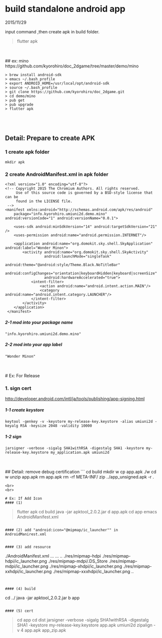 # build standalone android app
2015/11/29

input command ,then create apk in build folder.
> flutter apk 

<br>
<br>
## ex: mino
https://github.com/kyorohiro/doc_2dgame/tree/master/demo/mino

```
> brew install android-sdk
> emacs ~/.bash_profile
> export ANDROID_HOME=/usr/local/opt/android-sdk
> source ~/.bash_profile
> git clone https://github.com/kyorohiro/doc_2dgame.git
> cd demo/mino
> pub get
> pub upgrade
> flutter apk
```

<br>
<br>

## Detail: Prepare to create APK
### 1 create apk folder
```
mkdir apk
```

### 2 create AndroidManifest.xml in apk folder
```
<?xml version="1.0" encoding="utf-8"?>
<!-- Copyright 2015 The Chromium Authors. All rights reserved.
     Use of this source code is governed by a BSD-style license that can be
     found in the LICENSE file.
 -->
<manifest xmlns:android="http://schemas.android.com/apk/res/android"
    package="info.kyorohiro.umiuni2d.demo.mino" android:versionCode="1" android:versionName="0.0.1">

    <uses-sdk android:minSdkVersion="14" android:targetSdkVersion="21" />
    <uses-permission android:name="android.permission.INTERNET"/>

    <application android:name="org.domokit.sky.shell.SkyApplication" android:label="Wonder Minon">
        <activity android:name="org.domokit.sky.shell.SkyActivity"
                  android:launchMode="singleTask"
                  android:theme="@android:style/Theme.Black.NoTitleBar"
                  android:configChanges="orientation|keyboardHidden|keyboard|screenSize"
                  android:hardwareAccelerated="true">
            <intent-filter>
                <action android:name="android.intent.action.MAIN"/>
                <category android:name="android.intent.category.LAUNCHER"/>
            </intent-filter>
        </activity>
    </application>
 </manifest>
```
##### 2-1 mod into your package name
```
"info.kyorohiro.umiuni2d.demo.mino"
```
##### 2-2 mod into your app label
```
"Wonder Minon"
```

<br>
<br>
# Ex: For Release

### 1. sign cert

http://developer.android.com/intl/ja/tools/publishing/app-signing.html

##### 1-1 create keystore
```
keytool -genkey -v -keystore my-release-key.keystore -alias umiuni2d -keyalg RSA -keysize 2048 -validity 10000
```

##### 1-2 sign
```
jarsigner -verbose -sigalg SHA1withRSA -digestalg SHA1 -keystore my-release-key.keystore my_application.apk umiuni2d
```
<br>
<br>
## Detail: remove debug certification
```
cd build
mkdir w
cp app.apk ./w
cd w
unzip app.apk 
rm app.apk 
rm -rf META-INF/
zip ../app_unsigned.apk -r .

```
<br>
<br>

# Ex: If Add Icon
#### (1)
```
> flutter apk
> cd build
> java -jar apktool_2.0.2.jar d app.apk
> cd app
> emacs AndroidManifest.xml
```

#### (2) add "android:icon="@mipmap/ic_launcher"" in AndroidManirest.xml
```
<?xml version="1.0" encoding="utf-8"?>
<manifest android:versionCode="1" android:versionName="0.0.1" package="info.kyorohiro.umiuni2d.demo.mino" platformBuildVersionCode="22" platformBuildVersionName="5.1.1-1819727"
  xmlns:android="http://schemas.android.com/apk/res/android">
    <uses-permission android:name="android.permission.INTERNET" />
    <application android:icon="@mipmap/ic_launcher"  android:label="Wonder Minon" android:name="org.domokit.sky.shell.SkyApplication">
        <activity android:theme="@android:style/Theme.Black.NoTitleBar" android:name="org.domokit.sky.shell.SkyActivity" android:launchMode="singleTask" android:configChanges="keyboard|keyboardHidden|orientation|screenSize" android:hardwareAccelerated="true">
            <intent-filter>
                <action android:name="android.intent.action.MAIN" />
                <category android:name="android.intent.category.LAUNCHER" />
            </intent-filter>
        </activity>
    </application>
</manifest>
```

#### (3) add resource
```
./AndroidManifest.xml
...
...
..
./res/mipmap-hdpi
./res/mipmap-hdpi/ic_launcher.png
./res/mipmap-mdpi/.DS_Store
./res/mipmap-mdpi/ic_launcher.png
./res/mipmap-xhdpi/ic_launcher.png
./res/mipmap-xxhdpi/ic_launcher.png
./res/mipmap-xxxhdpi/ic_launcher.png
..
```


#### (4) build
```
cd ../
java -jar apktool_2.0.2.jar b app
```

#### (5) cert
```
> cd app
> cd dist
> jarsigner -verbose -sigalg SHA1withRSA -digestalg SHA1 -keystore my-release-key.keystore app.apk umiuni2d
> zipalign -v 4 app.apk app_zip.apk
```



